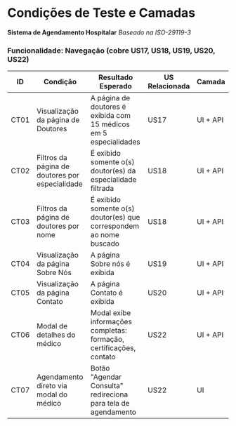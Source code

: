 # Condições de Teste e Camadas
**Sistema de Agendamento Hospitalar**
*Baseado na ISO-29119-3*

### Funcionalidade: Navegação (cobre US17, US18, US19, US20, US22)

| ID | Condição | Resultado Esperado | US Relacionada | Camada |
|----|----------|-------------------|----------------|---------|
| CT01 | Visualização da página de Doutores | A página de doutores é exibida com 15 médicos em 5 especialidades | US17 | UI + API |
| CT02 | Filtros da página de doutores por especialidade | É exibido somente o(s) doutor(es) da especialidade filtrada | US18 | UI + API |
| CT03 | Filtros da página de doutores por nome | É exibido somente o(s) doutor(es) que correspondem ao nome buscado | US18 | UI + API |
| CT04 | Visualização da página Sobre Nós | A página Sobre nós é exibida | US19 | UI + API |
| CT05 | Visualização da página Contato | A página Contato é exibida | US20 | UI + API |
| CT06 | Modal de detalhes do médico | Modal exibe informações completas: formação, certificações, contato | US22 | UI + API |
| CT07 | Agendamento direto via modal do médico | Botão "Agendar Consulta" redireciona para tela de agendamento | US22 | UI |